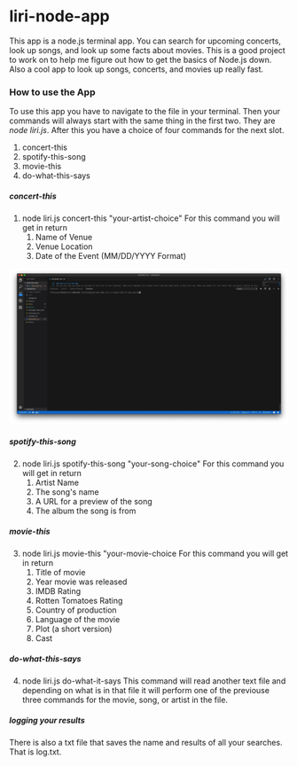 # liri-node-app

This app is a node.js terminal app. You can search for upcoming concerts, look up songs, and look up some facts about movies. This is a good project to work on to help me figure out how to get the basics of Node.js down. Also a cool app to look up songs, concerts, and movies up really fast.

### How to use the App
To use this app you have to navigate to the file in your terminal. Then your commands will always start with the same thing in the first two. They are *node liri.js*. After this you have a choice of four commands for the next slot. 

1. concert-this
2. spotify-this-song
3. movie-this
4. do-what-this-says

##### concert-this

1. node liri.js concert-this "your-artist-choice"
    For this command you will get in return 
    1. Name of Venue
    2. Venue Location
    3. Date of the Event (MM/DD/YYYY Format)

![step one](./images/1concertThis.jpg)

##### spotify-this-song

2. node liri.js spotify-this-song "your-song-choice"
    For this command you will get in return 
    1. Artist Name
    2. The song's name
    3. A URL for a preview of the song
    4. The album the song is from

##### movie-this

3. node liri.js movie-this "your-movie-choice
    For this command you will get in return 
    1. Title of movie
    2. Year movie was released
    3. IMDB Rating
    4. Rotten Tomatoes Rating
    5. Country of production
    6. Language of the movie
    7. Plot (a short version)
    8. Cast

##### do-what-this-says

4. node liri.js do-what-it-says
    This command will read another text file and depending on what is in that file it will perform one of the previouse three commands for the movie, song, or artist in the file.

##### logging your results

There is also a txt file that saves the name and results of all your searches. That is log.txt. 

